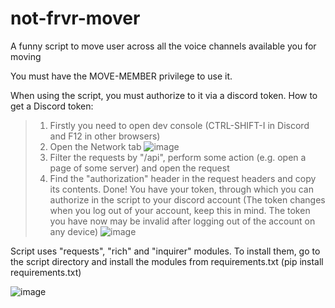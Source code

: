 # not-frvr-mover
A funny script to move user across all the voice channels available you for moving

You must have the MOVE-MEMBER privilege to use it.

When using the script, you must authorize to it via a discord token. How to get a Discord token:
>1. Firstly you need to open dev console (CTRL-SHIFT-I in Discord and F12 in other browsers)
>2. Open the Network tab
>![image](https://github.com/De1ku/not-frvr-mover/assets/125497407/b5066cfe-d0fe-4da2-a611-f7c14e9b4191)
>3. Filter the requests by "/api", perform some action (e.g. open a page of some server) and open the request
>4. Find the "authorization" header in the request headers and copy its contents. Done! You have your token, through which you can authorize in the script to your discord account (The token changes when you log out of your account, keep this in mind. The token you have now may be invalid after logging out of the account on any device)
>![image](https://github.com/De1ku/not-frvr-mover/assets/125497407/5ad6feeb-801c-41e1-9d95-2576e0eb079c)

Script uses "requests", "rich" and "inquirer" modules. To install them, go to the script directory and install the modules from requirements.txt (pip install requirements.txt)

![image](https://github.com/De1ku/not-frvr-mover/assets/125497407/94666d44-0d89-4439-8677-22e3e9aef760)
